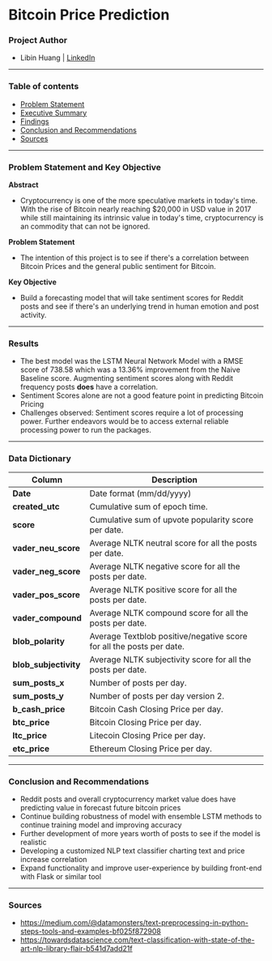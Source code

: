 # Bitcoin Price Prediction

### Project Author
- Libin Huang | <u>[LinkedIn](https://www.linkedin.com/in/libinh/)</u>

---

### Table of contents
- <u>[Problem Statement](#Problem-Statement-and-Key-Objective)</u>
- <u>[Executive Summary](#Executive-Summary)</u>
- <u>[Findings](#Findings)</u>
- <u>[Conclusion and Recommendations](#Conclusion_and_Recommendations)</u>
- <u>[Sources](#Sources)</u>

---

### Problem Statement and Key Objective

<b> Abstract </b>
- Cryptocurrency is one of the more speculative markets in today's time. With the rise of Bitcoin nearly reaching $20,000 in USD value in 2017 while still maintaining its intrinsic value in today's time, cryptocurrency is an commodity that can not be ignored. 

<b> Problem Statement </b>
- The intention of this project is to see if there's a correlation between Bitcoin Prices and the general public sentiment for Bitcoin.

<b> Key Objective </b>
- Build a forecasting model that will take sentiment scores for Reddit posts and see if there's an underlying trend in human emotion and post activity.

---


### Results
- The best model was the LSTM Neural Network Model with a RMSE score of 738.58 which was a 13.36% improvement from the Naive Baseline score. Augmenting sentiment scores along with Reddit frequency posts **does** have a correlation.
- Sentiment Scores alone are not a good feature point in predicting Bitcoin Pricing
- Challenges observed: Sentiment scores require a lot of processing power. Further endeavors would be to access external reliable processing power to run the packages.  

---

### Data Dictionary
| Column | Description |
| --- | --- |
| **Date** | Date format (mm/dd/yyyy) |
| **created_utc** | Cumulative sum of epoch time. |
| **score** | Cumulative sum of upvote popularity score per date. |
| **vader_neu_score** | Average NLTK neutral score for all the posts per date. |
| **vader_neg_score** | Average NLTK negative score for all the posts per date. |
| **vader_pos_score** | Average NLTK positive score for all the posts per date. |
| **vader_compound** | Average NLTK compound score for all the posts per date. |
| **blob_polarity** | Average Textblob positive/negative score for all the posts per date. |
| **blob_subjectivity** | Average NLTK subjectivity score for all the posts per date. |
| **sum_posts_x** | Number of posts per day. |
| **sum_posts_y** | Number of posts per day version 2. |
| **b_cash_price** | Bitcoin Cash Closing Price per day. |
| **btc_price** | Bitcoin Closing Price per day. |
| **ltc_price** | Litecoin Closing Price per day. |
| **etc_price** | Ethereum Closing Price per day. |



---

### Conclusion and Recommendations
- Reddit posts and overall cryptocurrency market value does have predicting value in forecast future bitcoin prices
- Continue building robustness of model with ensemble LSTM methods to continue training model and improving accuracy
- Further development of more years worth of posts to see if the model is realistic
- Developing a customized NLP text classifier charting text and price increase correlation
- Expand functionality and improve user-experience by building front-end with Flask or similar tool

---

### Sources
- https://medium.com/@datamonsters/text-preprocessing-in-python-steps-tools-and-examples-bf025f872908
- https://towardsdatascience.com/text-classification-with-state-of-the-art-nlp-library-flair-b541d7add21f
